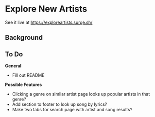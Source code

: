 # Explore New Artists
See it live at https://exploreartists.surge.sh/

## Background

## To Do
**General**
* Fill out README

**Possible Features**
* Clicking a genre on similar artist page looks up popular artists in that genre?
* Add section to footer to look up song by lyrics?
* Make two tabs for search page with artist and song results?